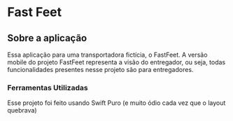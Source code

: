 #  Fast Feet

## **Sobre a aplicação**

Essa aplicação para uma transportadora fictícia, o FastFeet. A versão mobile do projeto FastFeet representa a visão do entregador, ou seja, todas funcionalidades presentes nesse projeto são para entregadores.

### Ferramentas Utilizadas

Esse projeto foi feito usando Swift Puro (e muito ódio cada vez que o layout quebrava)




